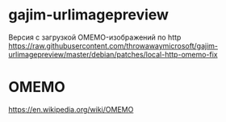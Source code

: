 # gajim-urlimagepreview
Версия с загрузкой OMEMO-изображений по http
https://raw.githubusercontent.com/throwawaymicrosoft/gajim-urlimagepreview/master/debian/patches/local-http-omemo-fix

# OMEMO 
https://en.wikipedia.org/wiki/OMEMO
